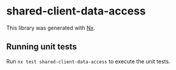 # shared-client-data-access

This library was generated with [Nx](https://nx.dev).

## Running unit tests

Run `nx test shared-client-data-access` to execute the unit tests.
